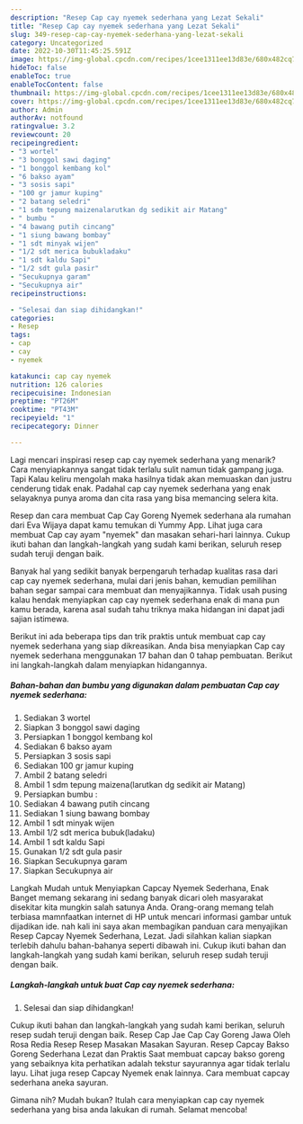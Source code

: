 ```yaml
---
description: "Resep Cap cay nyemek sederhana yang Lezat Sekali"
title: "Resep Cap cay nyemek sederhana yang Lezat Sekali"
slug: 349-resep-cap-cay-nyemek-sederhana-yang-lezat-sekali
category: Uncategorized
date: 2022-10-30T11:45:25.591Z
image: https://img-global.cpcdn.com/recipes/1cee1311ee13d83e/680x482cq70/cap-cay-nyemek-sederhana-foto-resep-utama.jpg
hideToc: false
enableToc: true
enableTocContent: false
thumbnail: https://img-global.cpcdn.com/recipes/1cee1311ee13d83e/680x482cq70/cap-cay-nyemek-sederhana-foto-resep-utama.jpg
cover: https://img-global.cpcdn.com/recipes/1cee1311ee13d83e/680x482cq70/cap-cay-nyemek-sederhana-foto-resep-utama.jpg
author: Admin
authorAv: notfound
ratingvalue: 3.2
reviewcount: 20
recipeingredient:
- "3 wortel"
- "3 bonggol sawi daging"
- "1 bonggol kembang kol"
- "6 bakso ayam"
- "3 sosis sapi"
- "100 gr jamur kuping"
- "2 batang seledri"
- "1 sdm tepung maizenalarutkan dg sedikit air Matang"
- " bumbu "
- "4 bawang putih cincang"
- "1 siung bawang bombay"
- "1 sdt minyak wijen"
- "1/2 sdt merica bubukladaku"
- "1 sdt kaldu Sapi"
- "1/2 sdt gula pasir"
- "Secukupnya garam"
- "Secukupnya air"
recipeinstructions:

- "Selesai dan siap dihidangkan!"
categories:
- Resep
tags:
- cap
- cay
- nyemek

katakunci: cap cay nyemek 
nutrition: 126 calories
recipecuisine: Indonesian
preptime: "PT26M"
cooktime: "PT43M"
recipeyield: "1"
recipecategory: Dinner

---
```



Lagi mencari inspirasi resep cap cay nyemek sederhana yang menarik? Cara menyiapkannya sangat tidak terlalu sulit namun tidak gampang juga. Tapi Kalau keliru mengolah maka hasilnya tidak akan memuaskan dan justru cenderung tidak enak. Padahal cap cay nyemek sederhana yang enak selayaknya punya aroma dan cita rasa yang bisa memancing selera kita.


Resep dan cara membuat Cap Cay Goreng Nyemek sederhana ala rumahan dari Eva Wijaya dapat kamu temukan di Yummy App. Lihat juga cara membuat Cap cay ayam &#34;nyemek&#34; dan masakan sehari-hari lainnya. Cukup ikuti bahan dan langkah-langkah yang sudah kami berikan, seluruh resep sudah teruji dengan baik.

Banyak hal yang sedikit banyak berpengaruh terhadap kualitas rasa dari cap cay nyemek sederhana, mulai dari jenis bahan, kemudian pemilihan bahan segar sampai cara membuat dan menyajikannya. Tidak usah pusing kalau hendak menyiapkan cap cay nyemek sederhana enak di mana pun kamu berada, karena asal sudah tahu triknya maka hidangan ini dapat jadi sajian istimewa.


Berikut ini ada beberapa tips dan trik praktis untuk membuat cap cay nyemek sederhana yang siap dikreasikan. Anda bisa menyiapkan Cap cay nyemek sederhana menggunakan 17 bahan dan 0 tahap pembuatan. Berikut ini langkah-langkah dalam menyiapkan hidangannya.

<!--inarticleads1-->

##### Bahan-bahan dan bumbu yang digunakan dalam pembuatan Cap cay nyemek sederhana:

1. Sediakan 3 wortel
1. Siapkan 3 bonggol sawi daging
1. Persiapkan 1 bonggol kembang kol
1. Sediakan 6 bakso ayam
1. Persiapkan 3 sosis sapi
1. Sediakan 100 gr jamur kuping
1. Ambil 2 batang seledri
1. Ambil 1 sdm tepung maizena(larutkan dg sedikit air Matang)
1. Persiapkan  bumbu :
1. Sediakan 4 bawang putih cincang
1. Sediakan 1 siung bawang bombay
1. Ambil 1 sdt minyak wijen
1. Ambil 1/2 sdt merica bubuk(ladaku)
1. Ambil 1 sdt kaldu Sapi
1. Gunakan 1/2 sdt gula pasir
1. Siapkan Secukupnya garam
1. Siapkan Secukupnya air


Langkah Mudah untuk Menyiapkan Capcay Nyemek Sederhana, Enak Banget memang sekarang ini sedang banyak dicari oleh masyarakat disekitar kita mungkin salah satunya Anda. Orang-orang memang telah terbiasa mamnfaatkan internet di HP untuk mencari informasi gambar untuk dijadikan ide. nah kali ini saya akan membagikan panduan cara menyajikan Resep Capcay Nyemek Sederhana, Lezat. Jadi silahkan kalian siapkan terlebih dahulu bahan-bahanya seperti dibawah ini. Cukup ikuti bahan dan langkah-langkah yang sudah kami berikan, seluruh resep sudah teruji dengan baik. 

<!--inarticleads2-->

##### Langkah-langkah untuk buat Cap cay nyemek sederhana:


1. Selesai dan siap dihidangkan!

Cukup ikuti bahan dan langkah-langkah yang sudah kami berikan, seluruh resep sudah teruji dengan baik. Resep Cap Jae Cap Cay Goreng Jawa Oleh Rosa Redia Resep Resep Masakan Masakan Sayuran. Resep Capcay Bakso Goreng Sederhana Lezat dan Praktis Saat membuat capcay bakso goreng yang sebaiknya kita perhatikan adalah tekstur sayurannya agar tidak terlalu layu. Lihat juga resep Capcay Nyemek enak lainnya. Cara membuat capcay sederhana aneka sayuran. 

Gimana nih? Mudah bukan? Itulah cara menyiapkan cap cay nyemek sederhana yang bisa anda lakukan di rumah. Selamat mencoba!
